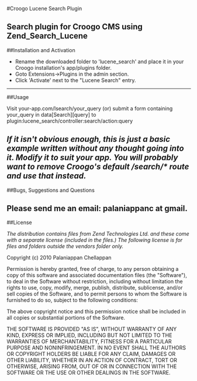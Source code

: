 #Croogo Lucene Search Plugin

Search plugin for Croogo CMS using Zend_Search_Lucene
---

##Installation and Activation

 - Rename the downloaded folder to 'lucene_search' and place it in your Croogo installation's app/plugins folder.
 - Goto Extensions->Plugins in the admin section.
 - Click 'Activate' next to the "Lucene Search" entry.
---

##Usage

Visit your-app.com/lsearch/your_query (or) submit a form containing your_query in data[Search][query] to plugin:lucene_search/controller:search/action:query

*If it isn't obvious enough, this is just a basic example written without any thought going into it. Modify it to suit your app. You will probably want to remove Croogo's default /search/\* route and use that instead.*
---

##Bugs, Suggestions and Questions

Please send me an email: palaniappanc at gmail.
---

##License

*The distribution contains files from Zend Technologies Ltd. and these come with a separate license (included in the files.) The following license is for files and folders outside the vendors folder only.*

Copyright (c) 2010 Palaniappan Chellappan

Permission is hereby granted, free of charge, to any person obtaining a copy
of this software and associated documentation files (the "Software"), to deal
in the Software without restriction, including without limitation the rights
to use, copy, modify, merge, publish, distribute, sublicense, and/or sell
copies of the Software, and to permit persons to whom the Software is
furnished to do so, subject to the following conditions:

The above copyright notice and this permission notice shall be included in
all copies or substantial portions of the Software.

THE SOFTWARE IS PROVIDED "AS IS", WITHOUT WARRANTY OF ANY KIND, EXPRESS OR
IMPLIED, INCLUDING BUT NOT LIMITED TO THE WARRANTIES OF MERCHANTABILITY,
FITNESS FOR A PARTICULAR PURPOSE AND NONINFRINGEMENT. IN NO EVENT SHALL THE
AUTHORS OR COPYRIGHT HOLDERS BE LIABLE FOR ANY CLAIM, DAMAGES OR OTHER
LIABILITY, WHETHER IN AN ACTION OF CONTRACT, TORT OR OTHERWISE, ARISING FROM,
OUT OF OR IN CONNECTION WITH THE SOFTWARE OR THE USE OR OTHER DEALINGS IN
THE SOFTWARE.